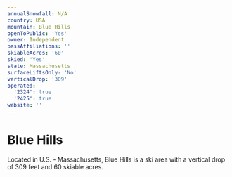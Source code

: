 ```yaml
---
annualSnowfall: N/A
country: USA
mountain: Blue Hills
openToPublic: 'Yes'
owner: Independent
passAffiliations: ''
skiableAcres: '60'
skied: 'Yes'
state: Massachusetts
surfaceLiftsOnly: 'No'
verticalDrop: '309'
operated:
  '2324': true
  '2425': true
website: ''
---
```



# Blue Hills

Located in U.S. - Massachusetts, Blue Hills is a ski area with a vertical drop of 309 feet and 60 skiable acres.
